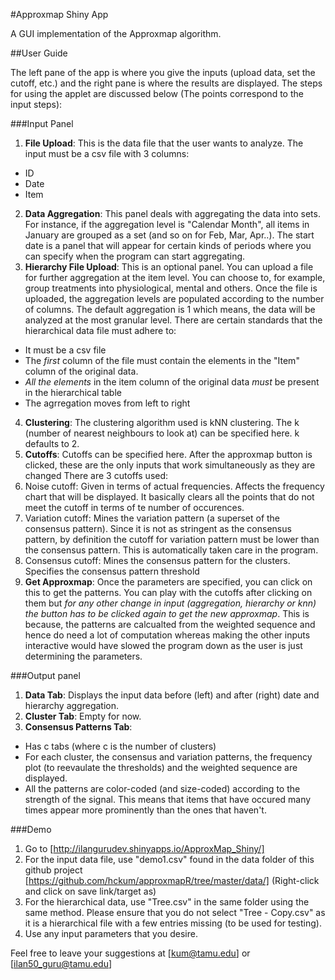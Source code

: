 #Approxmap Shiny App

A GUI implementation of the Approxmap algorithm.

##User Guide

The left pane of the app is where you give the inputs (upload data, set the cutoff, etc.) and the right pane is where the results are displayed.
The steps for using the applet are discussed below (The points correspond to the input steps):

###Input Panel

1. **File Upload**: This is the data file that the user wants to analyze. The input must be a csv file with 3 columns: 
  - ID 
  - Date 
  - Item
2. **Data Aggregation**: This panel deals with aggregating the data into sets. For instance, if the aggregation level is "Calendar Month", all items in January are grouped as a set (and so on for Feb, Mar, Apr..). The start date is a panel that will appear for certain kinds of periods where you can specify when the program can start aggregating.
3. **Hierarchy File Upload**: This is an optional panel. You can upload a file for further aggregation at the item level. You can choose to, for example, group treatments into physiological, mental and others. Once the file is uploaded, the aggregation levels are populated according to the number of columns. The default aggregation is 1 which means, the data will be analyzed at the most granular level. There are certain standards that the hierarchical data file must adhere to:
  - It must be a csv file
  - The *first* column of the file must contain the elements in the "Item" column of the original data.
  - *All the elements* in the item column of the original data *must* be present in the hierarchical table
  - The agrregation moves from left to right
4. **Clustering**: The clustering algorithm used is kNN clustering. The k (number of nearest neighbours to look at) can be specified here. k defaults to 2.
5. **Cutoffs**: Cutoffs can be specified here. After the approxmap button is clicked, these are the only inputs that work simultaneously as they are changed  There are 3 cutoffs used:
  1. Noise cutoff: Given in terms of actual frequencies. Affects the frequency chart that will be displayed. It basically clears all the points that do not meet the cutoff in terms of te number of occurences.
  2. Variation cutoff: Mines the variation pattern (a superset of the consensus pattern). Since it is not as stringent as the consensus pattern, by definition the cutoff for variation pattern must be lower than the consensus pattern. This is automatically taken care in the program.
  3. Consensus cutoff: Mines the consensus pattern for the clusters. Specifies the consensus pattern threshold
6. **Get Approxmap**: Once the parameters are specified, you can click on this to get the patterns. You can play with the cutoffs after clicking on them but *for any other change in input (aggregation, hierarchy or knn) the button has to be clicked again to get the new approxmap*. This is because, the patterns are calcualted from the weighted sequence and hence do need a lot of computation whereas making the other inputs interactive would have slowed the program down as the user is just determining the parameters. 

###Output panel

1. **Data Tab**: Displays the input data before (left) and after (right) date and hierarchy aggregation. 
2. **Cluster Tab**: Empty for now.
3. **Consensus Patterns Tab**: 
  - Has c tabs (where c is the number of clusters)
  - For each cluster, the consensus and variation patterns, the frequency plot (to reevaulate the thresholds) and the weighted sequence are displayed.
  - All the patterns are color-coded (and size-coded) according to the strength of the signal. This means that items that have occured many times appear more prominently than the ones that haven't.
  
###Demo
1. Go to [http://ilangurudev.shinyapps.io/ApproxMap_Shiny/]
2. For the input data file, use "demo1.csv" found in the data folder of this github project [https://github.com/hckum/approxmapR/tree/master/data/] (Right-click and click on save link/target as)
3. For the hierarchical data, use "Tree.csv" in the same folder using the same method. Please ensure that you do not select "Tree - Copy.csv" as it is a hierarchical file with a few entries missing (to be used for testing).
4. Use any input parameters that you desire.
 
Feel free to leave your suggestions at [kum@tamu.edu] or [ilan50_guru@tamu.edu]
